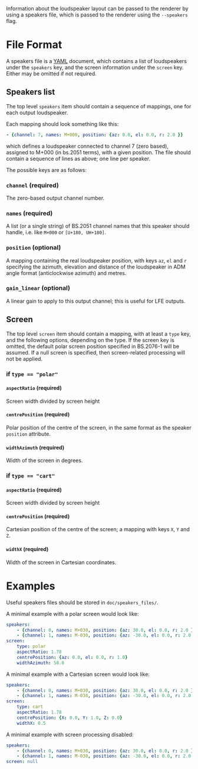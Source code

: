 Information about the loudspeaker layout can be passed to the renderer by using
a speakers file, which is passed to the renderer using the `--speakers` flag.

# File Format

A speakers file is a [YAML](https://en.wikipedia.org/wiki/YAML) document, which
contains a list of loudspeakers under the `speakers` key, and the screen
information under the `screen` key. Either may be omitted if not required.

## Speakers list

The top level `speakers` item should contain a sequence of mappings, one for
each output loudspeaker.

Each mapping should look something like this:

```yaml
- {channel: 7, names: M+000, position: {az: 0.0, el: 0.0, r: 2.0 }}
```

which defines a loudspeaker connected to channel 7 (zero based), assigned to
M+000 (in bs.2051 terms), with a given position. The file should contain a
sequence of lines as above; one line per speaker.

The possible keys are as follows:

### `channel` (required)

The zero-based output channel number.

### `names` (required)

A list (or a single string) of BS.2051 channel names that this speaker should
handle, i.e. like `M+000` or `[U+180, UH+180]`.

### `position` (optional)

A mapping containing the real loudspeaker position, with keys `az`, `el` and
`r` specifying the azimuth, elevation and distance of the loudspeaker in ADM
angle format (anticlockwise azimuth) and metres.

### `gain_linear` (optional)

A linear gain to apply to this output channel; this is useful for LFE outputs.

## Screen

The top level `screen` item should contain a mapping, with at least a `type`
key, and the following options, depending on the type. If the screen key is
omitted, the default polar screen position specified in BS.2076-1 will be
assumed. If a null screen is specified, then screen-related processing will not
be applied.

### if `type == "polar"`

#### `aspectRatio` (required)

Screen width divided by screen height

#### `centrePosition` (required)

Polar position of the centre of the screen, in the same format as the speaker `position` attribute.

#### `widthAzimuth` (required)

Width of the screen in degrees.

### if `type == "cart"`

#### `aspectRatio` (required)

Screen width divided by screen height

#### `centrePosition` (required)

Cartesian position of the centre of the screen; a mapping with keys `X`, `Y` and `Z`.

#### `widthX` (required)

Width of the screen in Cartesian coordinates.

# Examples

Useful speakers files should be stored in `doc/speakers_files/`.

A minimal example with a polar screen would look like:

```yaml
speakers:
    - {channel: 0, names: M+030, position: {az: 30.0, el: 0.0, r: 2.0 }}
    - {channel: 1, names: M-030, position: {az: -30.0, el: 0.0, r: 2.0 }}
screen:
    type: polar
    aspectRatio: 1.78
    centrePosition: {az: 0.0, el: 0.0, r: 1.0}
    widthAzimuth: 58.0
```

A minimal example with a Cartesian screen would look like:

```yaml
speakers:
    - {channel: 0, names: M+030, position: {az: 30.0, el: 0.0, r: 2.0 }}
    - {channel: 1, names: M-030, position: {az: -30.0, el: 0.0, r: 2.0 }}
screen:
    type: cart
    aspectRatio: 1.78
    centrePosition: {X: 0.0, Y: 1.0, Z: 0.0}
    widthX: 0.5
```

A minimal example with screen processing disabled:

```yaml
speakers:
    - {channel: 0, names: M+030, position: {az: 30.0, el: 0.0, r: 2.0 }}
    - {channel: 1, names: M-030, position: {az: -30.0, el: 0.0, r: 2.0 }}
screen: null
```
